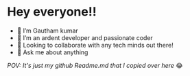# Hey everyone!!
- 👋 I’m Gautham kumar
- 👀 I’m an ardent developer and passionate coder
- 👬 Looking to collaborate with any tech minds out there!
- 💬 Ask me about anything

_POV: It's just my github Readme.md that I copied over here_ 😂